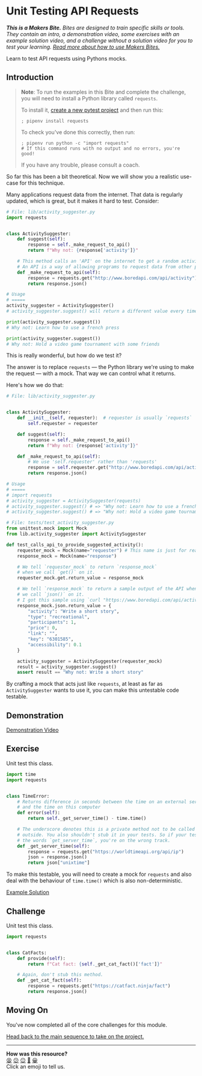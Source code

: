 # Unit Testing API Requests

_**This is a Makers Bite.** Bites are designed to train specific skills or
tools. They contain an intro, a demonstration video, some exercises with an
example solution video, and a challenge without a solution video for you to test
your learning. [Read more about how to use Makers
Bites.](https://github.com/makersacademy/course/blob/main/labels/bites.md)_

Learn to test API requests using Pythons mocks. 

## Introduction

> **Note**: To run the examples in this Bite and complete the challenge, you
> will need to install a Python library called `requests`.
> 
> To install it, [create a new pytest
> project](../pills/setting_up_a_pytest_project.md) and then run this:
> 
> ```shell
> ; pipenv install requests
> ```
> 
> To check you've done this correctly, then run:
> 
> ```shell
> ; pipenv run python -c "import requests"
> # If this command runs with no output and no errors, you're good!
> ```
> 
> If you have any trouble, please consult a coach.

So far this has been a bit theoretical. Now we will show you a realistic
use-case for this technique.

Many applications request data from the internet. That data is regularly
updated, which is great, but it makes it hard to test. Consider:

```python
# File: lib/activity_suggester.py
import requests


class ActivitySuggester:
    def suggest(self):
        response = self._make_request_to_api()
        return f"Why not: {response['activity']}"

    # This method calls an 'API' on the internet to get a random activity.
    # An API is a way of allowing programs to request data from other programs.
    def _make_request_to_api(self):
        response = requests.get("http://www.boredapi.com/api/activity")
        return response.json()

# Usage
# =====
activity_suggester = ActivitySuggester()
# activity_suggester.suggest() will return a different value every time

print(activity_suggester.suggest())
# Why not: Learn how to use a french press

print(activity_suggester.suggest())
# Why not: Hold a video game tournament with some friends
```

This is really wonderful, but how do we test it?

The answer is to replace `requests` — the Python library we're using to make the
request — with a mock. That way we can control what it returns.

Here's how we do that:

```python
# File: lib/activity_suggester.py


class ActivitySuggester:
    def __init__(self, requester):  # requester is usually `requests`
        self.requester = requester

    def suggest(self):
        response = self._make_request_to_api()
        return f"Why not: {response['activity']}"

    def _make_request_to_api(self):
        # We use 'self.requester' rather than 'requests'
        response = self.requester.get("http://www.boredapi.com/api/activity")
        return response.json()

# Usage
# =====
# import requests
# activity_suggester = ActivitySuggester(requests)
# activity_suggester.suggest() # => "Why not: Learn how to use a french press"
# activity_suggester.suggest() # => "Why not: Hold a video game tournament with some friends"
```

```python
# File: tests/test_activity_suggester.py
from unittest.mock import Mock
from lib.activity_suggester import ActivitySuggester

def test_calls_api_to_provide_suggested_activity():
    requester_mock = Mock(name="requester") # This name is just for readability
    response_mock = Mock(name="response")

    # We tell `requester_mock` to return `response_mock` 
    # when we call `get()` on it.
    requester_mock.get.return_value = response_mock

    # We tell `response_mock` to return a sample output of the API when
    # we call `json()` on it.
    # I got this sample using `curl "https://www.boredapi.com/api/activity"`.
    response_mock.json.return_value = {
        "activity": "Write a short story",
        "type": "recreational",
        "participants": 1,
        "price": 0,
        "link": "",
        "key": "6301585",
        "accessibility": 0.1
    }

    activity_suggester = ActivitySuggester(requester_mock)
    result = activity_suggester.suggest()
    assert result == "Why not: Write a short story"
```

By crafting a mock that acts just like `requests`, at least as far as
`ActivitySuggester` wants to use it, you can make this untestable code testable.

## Demonstration

[Demonstration Video](<!-- OMITTED -->)

## Exercise

Unit test this class.

```python
import time
import requests


class TimeError:
    # Returns difference in seconds between the time on an external server
    # and the time on this computer
    def error(self):
        return self._get_server_time() - time.time()

    # The underscore denotes this is a private method not to be called from the
    # outside. You also shouldn't stub it in your tests. So if your tests contain
    # the words `get_server_time`, you're on the wrong track.
    def _get_server_time(self):
        response = requests.get("https://worldtimeapi.org/api/ip")
        json = response.json()
        return json["unixtime"]

```

To make this testable, you will need to create a mock for `requests` and also
deal with the behaviour of `time.time()` which is also non-deterministic.

[Example Solution](<!-- OMITTED -->)

<!-- OMITTED -->


## Challenge

Unit test this class.

```python
import requests


class CatFacts:
    def provide(self):
        return f"Cat fact: {self._get_cat_fact()['fact']}"

    # Again, don't stub this method.
    def _get_cat_fact(self):
        response = requests.get("https://catfact.ninja/fact")
        return response.json()
```

## Moving On

You've now completed all of the core challenges for this module.

[Head back to the main sequence to take on the project.](../README.md)


<!-- BEGIN GENERATED SECTION DO NOT EDIT -->

---

**How was this resource?**  
[😫](https://airtable.com/shrUJ3t7KLMqVRFKR?prefill_Repository=makersacademy%2Fgolden-square-in-python&prefill_File=mocking_bites%2F04_unit_testing_api_requests_bite.md&prefill_Sentiment=😫) [😕](https://airtable.com/shrUJ3t7KLMqVRFKR?prefill_Repository=makersacademy%2Fgolden-square-in-python&prefill_File=mocking_bites%2F04_unit_testing_api_requests_bite.md&prefill_Sentiment=😕) [😐](https://airtable.com/shrUJ3t7KLMqVRFKR?prefill_Repository=makersacademy%2Fgolden-square-in-python&prefill_File=mocking_bites%2F04_unit_testing_api_requests_bite.md&prefill_Sentiment=😐) [🙂](https://airtable.com/shrUJ3t7KLMqVRFKR?prefill_Repository=makersacademy%2Fgolden-square-in-python&prefill_File=mocking_bites%2F04_unit_testing_api_requests_bite.md&prefill_Sentiment=🙂) [😀](https://airtable.com/shrUJ3t7KLMqVRFKR?prefill_Repository=makersacademy%2Fgolden-square-in-python&prefill_File=mocking_bites%2F04_unit_testing_api_requests_bite.md&prefill_Sentiment=😀)  
Click an emoji to tell us.

<!-- END GENERATED SECTION DO NOT EDIT -->
